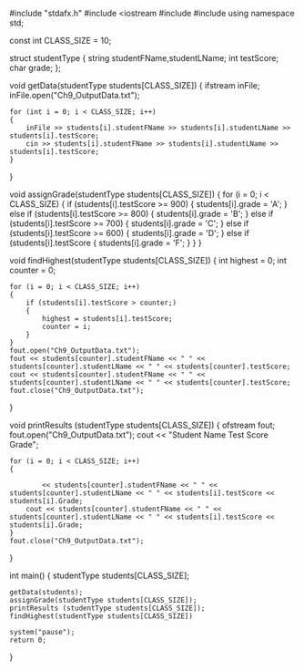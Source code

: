 #include "stdafx.h"
#include <iostream
#include <fstream>
#include <string>
using namespace std;

const int CLASS_SIZE = 10;

struct studentType {
    string studentFName,studentLName;
    int testScore;
    char grade; };

void getData(studentType students[CLASS_SIZE])
{
    ifstream inFile;
    inFile.open("Ch9_OutputData.txt");
    
    for (int i = 0; i < CLASS_SIZE; i++)
    {
        inFile >> students[i].studentFName >> students[i].studentLName >> students[i].testScore;
        cin >> students[i].studentFName >> students[i].studentLName >> students[i].testScore;
    }
}

void assignGrade(studentType students[CLASS_SIZE])
{
    for (i = 0; i < CLASS_SIZE)
    {
        if (students[i].testScore >= 900)
        {
            students[i].grade = 'A';
        }
        else if (students[i].testScore >= 800)
        {
            students[i].grade = 'B';
        }
        else if (students[i].testScore >= 700)
        {
            students[i].grade = 'C';
        }
        else if (students[i].testScore >= 600)
        {
            students[i].grade = 'D';
        }
        else if (students[i].testScore
        {
            students[i].grade = 'F';
        }
    }
}

void findHighest(studentType students[CLASS_SIZE])
{
    int highest = 0;
    int counter = 0;
    
    for (i = 0; i < CLASS_SIZE; i++)
    {
        if (students[i].testScore > counter;)
        {
            highest = students[i].testScore;
            counter = i;
        }
    }
    fout.open("Ch9_OutputData.txt");
    fout << students[counter].studentFName << " " << students[counter].studentLName << " " << students[counter].testScore;
    cout << students[counter].studentFName << " " << students[counter].studentLName << " " << students[counter].testScore;
    fout.close("Ch9_OutputData.txt");
}

void printResults (studentType students[CLASS_SIZE])
{
    ofstream fout;
    fout.open("Ch9_OutputData.txt");
    cout << "Student Name   Test Score  Grade";
    
    for (i = 0; i < CLASS_SIZE; i++)
    {
        
            << students[counter].studentFName << " " << students[counter].studentLName << " " << students[i].testScore << students[i].Grade;
        cout << students[counter].studentFName << " " << students[counter].studentLName << " " << students[i].testScore << students[i].Grade;
    }
    fout.close("Ch9_OutputData.txt");
}

int main() {
    studentType students[CLASS_SIZE];
    
    getData(students);
    assignGrade(studentType students[CLASS_SIZE]);
    printResults (studentType students[CLASS_SIZE]);
    findHighest(studentType students[CLASS_SIZE])
    
    system("pause");
    return 0;
}
